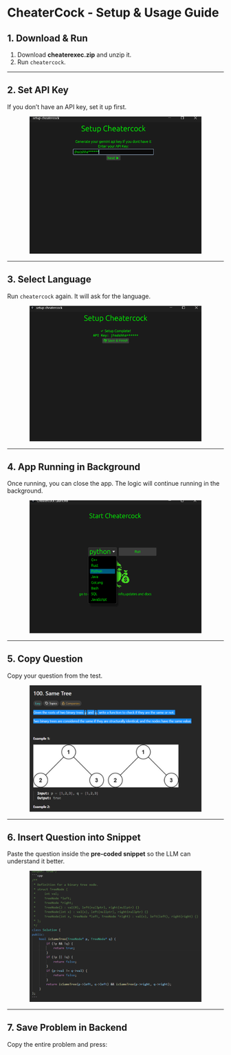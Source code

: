# CheaterCock - Setup & Usage Guide

## 1. Download & Run
1. Download **cheaterexec.zip** and unzip it.  
2. Run `cheatercock`.

---

## 2. Set API Key
If you don’t have an API key, set it up first.

<p align="center">
  <img src="ccreadme/1.png" width="400" />
</p>

---

## 3. Select Language
Run `cheatercock` again. It will ask for the language.

<p align="center">
  <img src="ccreadme/2.png" width="400" />
</p>

---

## 4. App Running in Background
Once running, you can close the app. The logic will continue running in the background.

<p align="center">
  <img src="ccreadme/3.png" width="400" />
</p>

---

## 5. Copy Question
Copy your question from the test.

<p align="center">
  <img src="ccreadme/4.png" width="400" />
</p>

---

## 6. Insert Question into Snippet
Paste the question inside the **pre-coded snippet** so the LLM can understand it better.

<p align="center">
  <img src="ccreadme/5.png" width="400" />
</p>

---

## 7. Save Problem in Backend
Copy the entire problem and press:

